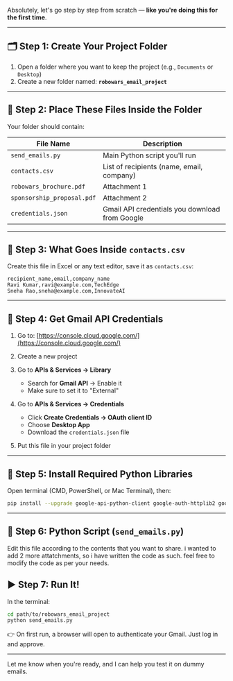 Absolutely, let's go step by step from scratch — **like you're doing this for the first time**.

---

## 🗂️ Step 1: Create Your Project Folder

1. Open a folder where you want to keep the project (e.g., `Documents` or `Desktop`)
2. Create a new folder named:
   **`robowars_email_project`**

---

## 📄 Step 2: Place These Files Inside the Folder

Your folder should contain:

| File Name                  | Description                                    |
| -------------------------- | ---------------------------------------------- |
| `send_emails.py`           | Main Python script you'll run                  |
| `contacts.csv`             | List of recipients (name, email, company)      |
| `robowars_brochure.pdf`    | Attachment 1                                   |
| `sponsorship_proposal.pdf` | Attachment 2                                   |
| `credentials.json`         | Gmail API credentials you download from Google |

---

## 🧠 Step 3: What Goes Inside `contacts.csv`

Create this file in Excel or any text editor, save it as `contacts.csv`:

```csv
recipient_name,email,company_name
Ravi Kumar,ravi@example.com,TechEdge
Sneha Rao,sneha@example.com,InnovateAI
```

---

## 🔑 Step 4: Get Gmail API Credentials

1. Go to: [https://console.cloud.google.com/](https://console.cloud.google.com/)
2. Create a new project
3. Go to **APIs & Services → Library**

   * Search for **Gmail API** → Enable it
   * Make sure to set it to "External"
4. Go to **APIs & Services → Credentials**

   * Click **Create Credentials → OAuth client ID**
   * Choose **Desktop App**
   * Download the `credentials.json` file
5. Put this file in your project folder

---

## 🐍 Step 5: Install Required Python Libraries

Open terminal (CMD, PowerShell, or Mac Terminal), then:

```bash
pip install --upgrade google-api-python-client google-auth-httplib2 google-auth-oauthlib
```

---

## 🧾 Step 6: Python Script (`send_emails.py`)

Edit this file according to the contents that you want to share. i wanted to add 2 more attatchments, so i have written the code as such. feel free to modify the code as per your needs.

## ▶️ Step 7: Run It!

In the terminal:

```bash
cd path/to/robowars_email_project
python send_emails.py
```

👉 On first run, a browser will open to authenticate your Gmail. Just log in and approve.

---

Let me know when you're ready, and I can help you test it on dummy emails.
